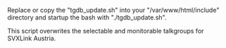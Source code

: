Replace or copy the "tgdb_update.sh" into your "/var/www/html/include" directory and startup the bash with "./tgdb_update.sh".

This script overwrites the selectable and monitorable talkgroups for SVXLink Austria.
